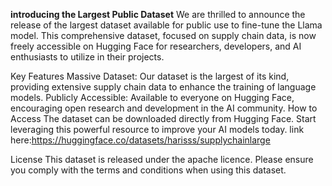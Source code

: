 **introducing the Largest Public Dataset**
We are thrilled to announce the release of the largest dataset available for public use to fine-tune the Llama model. This comprehensive dataset, focused on supply chain data, is now freely accessible on Hugging Face for researchers, developers, and AI enthusiasts to utilize in their projects.

Key Features
Massive Dataset: Our dataset is the largest of its kind, providing extensive supply chain data to enhance the training of language models.
Publicly Accessible: Available to everyone on Hugging Face, encouraging open research and development in the AI community.
How to Access
The dataset can be downloaded directly from Hugging Face. Start leveraging this powerful resource to improve your AI models today.
link here:https://huggingface.co/datasets/harisss/supplychainlarge

License
This dataset is released under the apache licence. Please ensure you comply with the terms and conditions when using this dataset.

